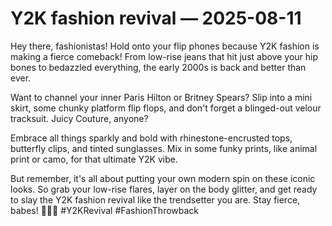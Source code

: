 # Y2K fashion revival — 2025-08-11

Hey there, fashionistas! Hold onto your flip phones because Y2K fashion is making a fierce comeback! From low-rise jeans that hit just above your hip bones to bedazzled everything, the early 2000s is back and better than ever.

Want to channel your inner Paris Hilton or Britney Spears? Slip into a mini skirt, some chunky platform flip flops, and don't forget a blinged-out velour tracksuit. Juicy Couture, anyone?

Embrace all things sparkly and bold with rhinestone-encrusted tops, butterfly clips, and tinted sunglasses. Mix in some funky prints, like animal print or camo, for that ultimate Y2K vibe.

But remember, it's all about putting your own modern spin on these iconic looks. So grab your low-rise flares, layer on the body glitter, and get ready to slay the Y2K fashion revival like the trendsetter you are. Stay fierce, babes! 💅🔥✨ #Y2KRevival #FashionThrowback
